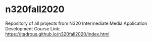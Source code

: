 # n320fall2020
Repository of all projects from N320 Intermediate Media Application Development Course
Link: https://jtadrous.github.io/n320fall2020/index.html
